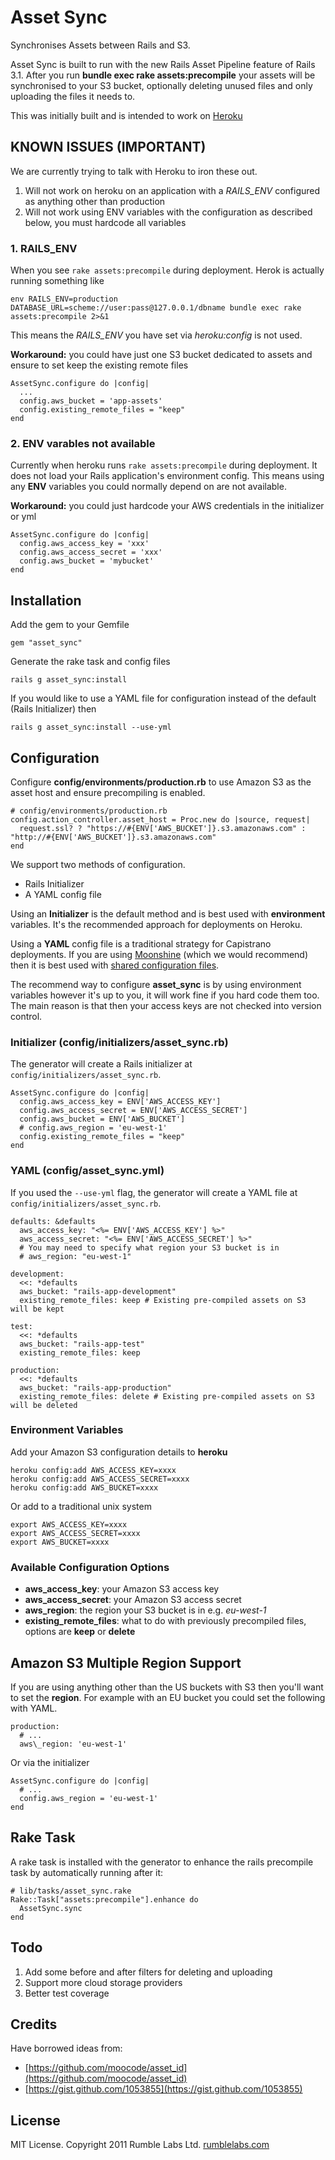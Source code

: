 # Asset Sync

Synchronises Assets between Rails and S3.

Asset Sync is built to run with the new Rails Asset Pipeline feature of Rails 3.1.  After you run __bundle exec rake assets:precompile__ your assets will be synchronised to your S3 
bucket, optionally deleting unused files and only uploading the files it needs to.

This was initially built and is intended to work on [Heroku](http://heroku.com)

## KNOWN ISSUES (IMPORTANT)

We are currently trying to talk with Heroku to iron these out.

1. Will not work on heroku on an application with a *RAILS_ENV* configured as anything other than production
2. Will not work using ENV variables with the configuration as described below, you must hardcode all variables

### 1. RAILS_ENV

When you see `rake assets:precompile` during deployment. Herok is actually running something like

    env RAILS_ENV=production DATABASE_URL=scheme://user:pass@127.0.0.1/dbname bundle exec rake assets:precompile 2>&1

This means the *RAILS_ENV* you have set via *heroku:config* is not used.

**Workaround:** you could have just one S3 bucket dedicated to assets and ensure to set keep the existing remote files

    AssetSync.configure do |config|
      ...
      config.aws_bucket = 'app-assets'
      config.existing_remote_files = "keep"
    end

### 2. ENV varables not available

Currently when heroku runs `rake assets:precompile` during deployment. It does not load your Rails application's environment config. This means using any **ENV** variables you could normally depend on are not available.

**Workaround:** you could just hardcode your AWS credentials in the initializer or yml

    AssetSync.configure do |config|
      config.aws_access_key = 'xxx'
      config.aws_access_secret = 'xxx'
      config.aws_bucket = 'mybucket'
    end

## Installation

Add the gem to your Gemfile

    gem "asset_sync"

Generate the rake task and config files

    rails g asset_sync:install
    
If you would like to use a YAML file for configuration instead of the default (Rails Initializer) then 

    rails g asset_sync:install --use-yml

## Configuration

Configure __config/environments/production.rb__ to use Amazon
S3 as the asset host and ensure precompiling is enabled.

    # config/environments/production.rb
    config.action_controller.asset_host = Proc.new do |source, request|
      request.ssl? ? "https://#{ENV['AWS_BUCKET']}.s3.amazonaws.com" : "http://#{ENV['AWS_BUCKET']}.s3.amazonaws.com"
    end

We support two methods of configuration.

* Rails Initializer
* A YAML config file

Using an **Initializer** is the default method and is best used with **environment** variables. It's the recommended approach for deployments on Heroku.

Using a **YAML** config file is a traditional strategy for Capistrano deployments. If you are using [Moonshine](https://github.com/railsmachine/moonshine) (which we would recommend) then it is best used with [shared configuration files](https://github.com/railsmachine/moonshine/wiki/Shared-Configuration-Files).

The recommend way to configure **asset_sync** is by using environment variables however it's up to you, it will work fine if you hard code them too. The main reason is that then your access keys are not checked into version control.

### Initializer (config/initializers/asset_sync.rb)

The generator will create a Rails initializer at `config/initializers/asset_sync.rb`.

    AssetSync.configure do |config|
      config.aws_access_key = ENV['AWS_ACCESS_KEY']
      config.aws_access_secret = ENV['AWS_ACCESS_SECRET']
      config.aws_bucket = ENV['AWS_BUCKET']
      # config.aws_region = 'eu-west-1'
      config.existing_remote_files = "keep"
    end


### YAML (config/asset_sync.yml)

If you used the `--use-yml` flag, the generator will create a YAML file at `config/initializers/asset_sync.rb`.

    defaults: &defaults
      aws_access_key: "<%= ENV['AWS_ACCESS_KEY'] %>"
      aws_access_secret: "<%= ENV['AWS_ACCESS_SECRET'] %>"
      # You may need to specify what region your S3 bucket is in
      # aws_region: "eu-west-1"

    development:
      <<: *defaults
      aws_bucket: "rails-app-development"
      existing_remote_files: keep # Existing pre-compiled assets on S3 will be kept

    test:
      <<: *defaults
      aws_bucket: "rails-app-test"
      existing_remote_files: keep

    production:
      <<: *defaults
      aws_bucket: "rails-app-production"
      existing_remote_files: delete # Existing pre-compiled assets on S3 will be deleted

### Environment Variables

Add your Amazon S3 configuration details to **heroku**

    heroku config:add AWS_ACCESS_KEY=xxxx
    heroku config:add AWS_ACCESS_SECRET=xxxx
    heroku config:add AWS_BUCKET=xxxx

Or add to a traditional unix system

    export AWS_ACCESS_KEY=xxxx
    export AWS_ACCESS_SECRET=xxxx
    export AWS_BUCKET=xxxx

### Available Configuration Options

* **aws\_access\_key**: your Amazon S3 access key
* **aws\_access\_secret**: your Amazon S3 access secret
* **aws\_region**: the region your S3 bucket is in e.g. *eu-west-1*
* **existing_remote_files**: what to do with previously precompiled files, options are **keep** or **delete**

## Amazon S3 Multiple Region Support

If you are using anything other than the US buckets with S3 then you'll want to set the **region**. For example with an EU bucket you could set the following with YAML.

    production:
      # ...
      aws\_region: 'eu-west-1'

Or via the initializer

    AssetSync.configure do |config|
      # ...
      config.aws_region = 'eu-west-1'
    end

## Rake Task

A rake task is installed with the generator to enhance the rails 
precompile task by automatically running after it:

    # lib/tasks/asset_sync.rake
    Rake::Task["assets:precompile"].enhance do
      AssetSync.sync
    end

## Todo

1. Add some before and after filters for deleting and uploading
2. Support more cloud storage providers
3. Better test coverage

## Credits

Have borrowed ideas from:

 - [https://github.com/moocode/asset_id](https://github.com/moocode/asset_id)
 - [https://gist.github.com/1053855](https://gist.github.com/1053855)

## License

MIT License. Copyright 2011 Rumble Labs Ltd. [rumblelabs.com](http://rumblelabs.com)